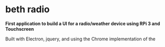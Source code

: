 # beth radio

**First application to build a UI for a radio/weather device using RPi 3 and Touchscreen**

Built with Electron, jquery, and using the Chrome implementation of the <audio> tag,
running on the ALSA sound subsystem on the RPi

